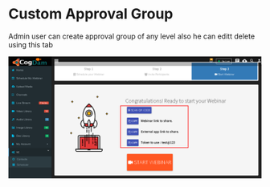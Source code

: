 # Custom Approval Group

Admin user can create approval group of any level also he can editt delete using this tab

![](../../.gitbook/assets/image%20%28220%29.png)

